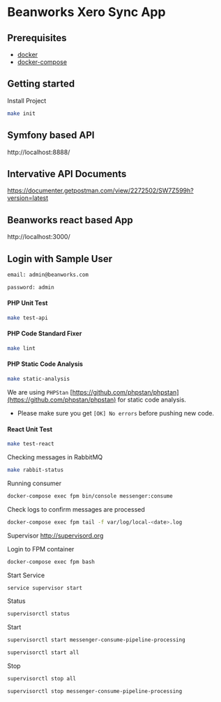 # Beanworks Xero Sync App

## Prerequisites

- [docker](https://docs.docker.com/install/)
- [docker-compose](https://docs.docker.com/compose/install/)

## Getting started

Install Project

```bash
make init
```

## Symfony based API
http://localhost:8888/

## Intervative API Documents
https://documenter.getpostman.com/view/2272502/SW7Z599h?version=latest

## Beanworks react based App
http://localhost:3000/

## Login with Sample User
```bash
email: admin@beanworks.com
```
```bash
password: admin
```

#### PHP Unit Test
```bash
make test-api
```

#### PHP Code Standard Fixer
```bash
make lint
```

#### PHP Static Code Analysis
```bash
make static-analysis
```
We are using `PHPStan` [https://github.com/phpstan/phpstan](https://github.com/phpstan/phpstan) for static code analysis.
* Please make sure you get `[OK] No errors` before pushing new code.
                                                                        
                                                                      
#### React Unit Test
```bash
make test-react
```

Checking messages in RabbitMQ

```bash
make rabbit-status
```

Running consumer
```bash
docker-compose exec fpm bin/console messenger:consume
```    

Check logs to confirm messages are processed
                                                                                                                     
```bash
docker-compose exec fpm tail -f var/log/local-<date>.log 
``` 
Supervisor
http://supervisord.org

Login to FPM container

```bash
docker-compose exec fpm bash
```

Start Service
```bash
service supervisor start
```

Status
```bash
supervisorctl status
```

Start
```bash
supervisorctl start messenger-consume-pipeline-processing
```

```bash
supervisorctl start all
```

Stop
```bash
supervisorctl stop all
```

```bash
supervisorctl stop messenger-consume-pipeline-processing
```
